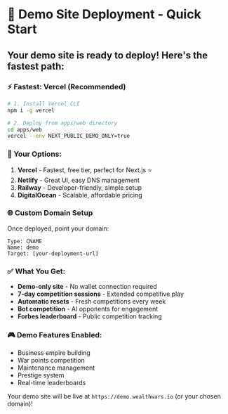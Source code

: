 # 🚀 Demo Site Deployment - Quick Start

## Your demo site is ready to deploy! Here's the fastest path:

### ⚡ Fastest: Vercel (Recommended)
```bash
# 1. Install Vercel CLI
npm i -g vercel

# 2. Deploy from apps/web directory
cd apps/web
vercel --env NEXT_PUBLIC_DEMO_ONLY=true
```

### 🎯 Your Options:
1. **Vercel** - Fastest, free tier, perfect for Next.js ⭐
2. **Netlify** - Great UI, easy DNS management
3. **Railway** - Developer-friendly, simple setup
4. **DigitalOcean** - Scalable, affordable pricing

### 🌐 Custom Domain Setup
Once deployed, point your domain:
```
Type: CNAME
Name: demo
Target: [your-deployment-url]
```

### ✅ What You Get:
- **Demo-only site** - No wallet connection required
- **7-day competition sessions** - Extended competitive play
- **Automatic resets** - Fresh competitions every week
- **Bot competition** - AI opponents for engagement
- **Forbes leaderboard** - Public competition tracking

### 🎮 Demo Features Enabled:
- Business empire building
- War points competition
- Maintenance management
- Prestige system
- Real-time leaderboards

Your demo site will be live at `https://demo.wealthwars.io` (or your chosen domain)!
